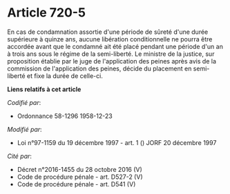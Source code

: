# Article 720-5

En cas de condamnation assortie d'une période de sûreté d'une durée supérieure à quinze ans, aucune libération conditionnelle
ne pourra être accordée avant que le condamné ait été placé pendant une période d'un an à trois ans sous le régime de la
semi-liberté. Le ministre de la justice, sur proposition établie par le juge de l'application des peines après avis de la
commission de l'application des peines, décide du placement en semi-liberté et fixe la durée de celle-ci.

**Liens relatifs à cet article**

_Codifié par_:

  - Ordonnance 58-1296 1958-12-23

_Modifié par_:

  - Loi n°97-1159 du 19 décembre 1997 - art. 1 () JORF 20 décembre 1997

_Cité par_:

  - Décret n°2016-1455 du 28 octobre 2016 (V)
  - Code de procédure pénale - art. D527-2 (V)
  - Code de procédure pénale - art. D541 (V)
